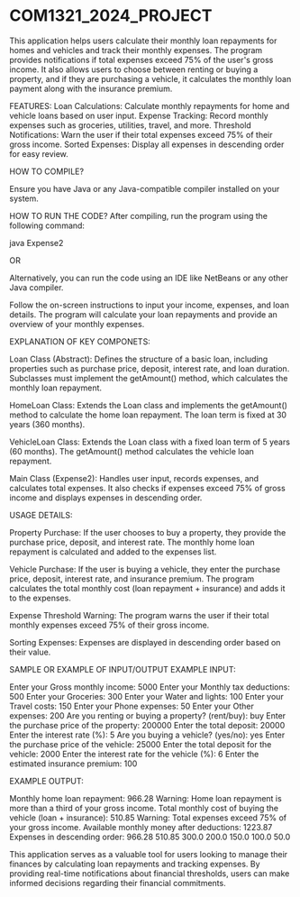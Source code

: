 # COM1321_2024_PROJECT

This application helps users calculate their monthly loan repayments for homes and vehicles and track their monthly expenses. The program provides notifications if total expenses exceed 75% of the user's gross income. It also allows users to choose between renting or buying a property, and if they are purchasing a vehicle, it calculates the monthly loan payment along with the insurance premium.

FEATURES:
Loan Calculations: Calculate monthly repayments for home and vehicle loans based on user input.
Expense Tracking: Record monthly expenses such as groceries, utilities, travel, and more.
Threshold Notifications: Warn the user if their total expenses exceed 75% of their gross income.
Sorted Expenses: Display all expenses in descending order for easy review.

HOW TO COMPILE?

Ensure you have Java or any Java-compatible compiler installed on your system.

HOW TO RUN THE CODE?
After compiling, run the program using the following command:

java Expense2

OR 

Alternatively, you can run the code using an IDE like NetBeans or any other Java compiler.

Follow the on-screen instructions to input your income, expenses, and loan details. The program will calculate your loan repayments and provide an overview of your monthly expenses.

EXPLANATION OF KEY COMPONETS:

Loan Class (Abstract): Defines the structure of a basic loan, including properties such as purchase price, deposit, interest rate, and loan duration. Subclasses must implement the getAmount() method, which calculates the monthly loan repayment.

HomeLoan Class: Extends the Loan class and implements the getAmount() method to calculate the home loan repayment. The loan term is fixed at 30 years (360 months).

VehicleLoan Class: Extends the Loan class with a fixed loan term of 5 years (60 months). The getAmount() method calculates the vehicle loan repayment.

Main Class (Expense2): Handles user input, records expenses, and calculates total expenses. It also checks if expenses exceed 75% of gross income and displays expenses in descending order.

USAGE DETAILS:

Property Purchase: If the user chooses to buy a property, they provide the purchase price, deposit, and interest rate. The monthly home loan repayment is calculated and added to the expenses list.

Vehicle Purchase: If the user is buying a vehicle, they enter the purchase price, deposit, interest rate, and insurance premium. The program calculates the total monthly cost (loan repayment + insurance) and adds it to the expenses.

Expense Threshold Warning: The program warns the user if their total monthly expenses exceed 75% of their gross income.

Sorting Expenses: Expenses are displayed in descending order based on their value.

SAMPLE OR EXAMPLE OF INPUT/OUTPUT
EXAMPLE INPUT:

Enter your Gross monthly income: 5000
Enter your Monthly tax deductions: 500
Enter your Groceries: 300
Enter your Water and lights: 100
Enter your Travel costs: 150
Enter your Phone expenses: 50
Enter your Other expenses: 200
Are you renting or buying a property? (rent/buy): buy
Enter the purchase price of the property: 200000
Enter the total deposit: 20000
Enter the interest rate (%): 5
Are you buying a vehicle? (yes/no): yes
Enter the purchase price of the vehicle: 25000
Enter the total deposit for the vehicle: 2000
Enter the interest rate for the vehicle (%): 6
Enter the estimated insurance premium: 100

EXAMPLE  OUTPUT:

Monthly home loan repayment: 966.28
Warning: Home loan repayment is more than a third of your gross income.
Total monthly cost of buying the vehicle (loan + insurance): 510.85
Warning: Total expenses exceed 75% of your gross income.
Available monthly money after deductions: 1223.87
Expenses in descending order:
966.28
510.85
300.0
200.0
150.0
100.0
50.0


This application serves as a valuable tool for users looking to manage their finances by calculating loan repayments and tracking expenses. By providing real-time notifications about financial thresholds, users can make informed decisions regarding their financial commitments.

